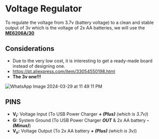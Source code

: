 # Voltage Regulator
To regulate the voltage from 3.7v (battery voltage) to a clean and stable output of 3v which is the voltage of 2x AA batteries, we will use the [**ME6206A/30**](https://datasheetspdf.com/mobile/640248/Microne/ME6206A/1)

## Considerations
- Due to the very low cost, it is interesting to get a ready-made board instead of designing one.
- https://pt.aliexpress.com/item/33054550198.html
- **The 3v one!!!**

![WhatsApp Image 2024-03-29 at 11 49 11 PM](https://github.com/Vininess/USB-Charger-to-2x-AA-batteries/assets/35041490/697e5dd1-287e-43f9-806d-b58229eadde5)

## PINS
- **V<sub>i</sub>:** Voltage Input (To USB Power Charger **_+ (Plus)_** _(which is 3.7v)_)
- **G:** System Ground (To USB Power Charger **_OUT_** & 2x AA battery **_- (Minus)_**)
- **V<sub>o</sub>:** Voltage Output (To 2x AA battery **_+ (Plus)_** _(which is 3v)_)
